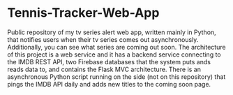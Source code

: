 # Tennis-Tracker-Web-App
Public repository of my tv series alert web app, written mainly in Python, that notifies users when their tv series comes out asynchronously. Additionally, you can see what series are coming out soon. The architecture of this project is a web service and it has a backend service connecting to the IMDB REST API, two Firebase databases that the system puts ands reads data to, and contains the Flask MVC architecture. There is an asynchronous Python script running on the side (not on this repository) that pings the IMDB API daily and adds new titles to the coming soon page.
